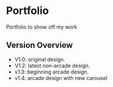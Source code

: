 # Portfolio
Portfolio to show off my work
## Version Overview
- V1.0: original design.
- V1.2: latest non-arcade design.
- v1.3: beginning arcade design.
- v1.4: arcade design with new carousel